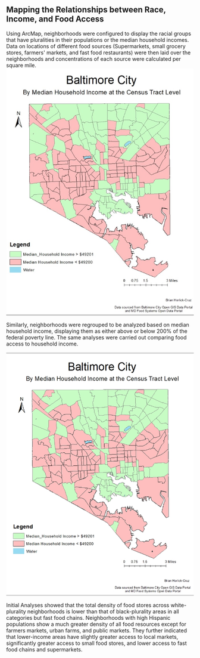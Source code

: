 ## Mapping the Relationships between Race, Income, and Food Access

<p> Using ArcMap, neighborhoods were configured to display the racial groups that have pluralities in their populations or the median household incomes. Data on locations of different food sources (Supermarkets, small grocery stores, farmers' markets, and fast food restaurants) were then laid over the neighborhoods and concentrations of each source were calculated per square mile.
 
<img src="race_plurality.jpg">
  
<p> Similarly, neighborhoods were regrouped to be analyzed based on median household income, displaying them as either above or below 200% of the federal poverty line. The same analyses were carried out comparing food access to household income. <p>
 
 <img src="Horlic-cruz_Lab1_income.jpg">
 
Initial Analyses showed that the total density of food stores across white-plurality neighborhoods is lower than that of black-plurality areas in all categories but fast food chains.  Neighborhoods with high Hispanic populations show a much greater density of all food resources except for farmers markets, urban farms, and public markets.
They further indicated that lower-income areas have slightly greater access to local markets, significantly greater access to small food stores, and lower access to fast food chains and supermarkets.

